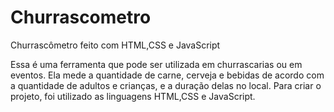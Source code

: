 # Churrascometro
Churrascômetro feito com HTML,CSS e JavaScript


Essa é uma ferramenta que pode ser utilizada em churrascarias ou em eventos. Ela mede a quantidade de carne, cerveja e bebidas de acordo com a quantidade de adultos e crianças, e a duração delas no local.
Para criar o projeto, foi utilizado as linguagens HTML,CSS e JavaScript.
